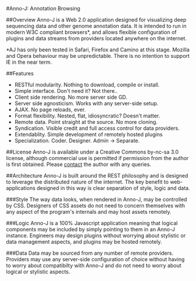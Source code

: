 #Anno-J: Annotation Browsing

##Overview
Anno-J is a Web 2.0 application designed for visualizing deep sequencing data and other genome annotation data. It is intended to run in modern W3C compliant browsers*, and allows flexible configuration of plugins and data streams from providers located anywhere on the internet.

*AJ has only been tested in Safari, Firefox and Camino at this stage. Mozilla and Opera behaviour may be unpredictable. There is no intention to support IE in the near term.

##Features
* RESTful modularity. Nothing to download, compile or install.
* Simple interface. Don't need it? Not there..
* Client side rendering. No more server side GD.
* Server side agnosticism. Works with any server-side setup.
* AJAX. No page reloads, ever.
* Format flexibility. Nested, flat, idiosyncratic? Doesn't matter.
* Remote data. Point straight at the source. No more cloning.
* Syndication. Visible credit and full access control for data providers.
* Extendablity. Simple development of remotely hosted plugins
* Specialization. Coder. Designer. Admin → Separate.

##License
Anno-J is available under a Creative Commons by-nc-sa 3.0 license, although commercial use is permitted if permission from the author is first obtained. Please [contact](http://www.annoj.org/general/contact.shtml) the author with any queries.

##Architecture
Anno-J is built around the REST philosophy and is designed to leverage the distributed nature of the internet. The key benefit to web-applications designed in this way is clear separation of style, logic and data.

###Style
The way data looks, when rendered in Anno-J, may be controlled by CSS. Designers of CSS assets do not need to concern themselves with any aspect of the program's internals and may host assets remotely.

###Logic
Anno-J is a 100% Javascript application meaning that logical components may be included by simply pointing to them in an Anno-J instance. Engineers may design plugins without worrying about stylistic or data management aspects, and plugins may be hosted remotely.

###Data
Data may be sourced from any number of remote providers. Providers may use any server-side configuration of choice without having to worry about compatibilty with Anno-J and do not need to worry about logical or stylistic aspects.